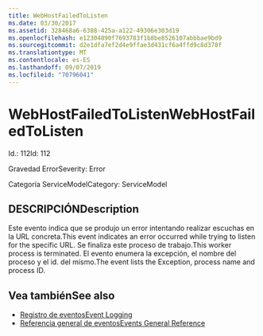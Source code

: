 ```yaml
---
title: WebHostFailedToListen
ms.date: 03/30/2017
ms.assetid: 328468a6-6388-425a-a122-49306e303d19
ms.openlocfilehash: e12304890f7693783f1b8be8526107abbbae9bd9
ms.sourcegitcommit: d2e1dfa7ef2d4e9ffae3d431cf6a4ffd9c8d378f
ms.translationtype: MT
ms.contentlocale: es-ES
ms.lasthandoff: 09/07/2019
ms.locfileid: "70796041"
---
```

# <a name="webhostfailedtolisten"></a><span data-ttu-id="1ad43-102">WebHostFailedToListen</span><span class="sxs-lookup"><span data-stu-id="1ad43-102">WebHostFailedToListen</span></span>
<span data-ttu-id="1ad43-103">Id.: 112</span><span class="sxs-lookup"><span data-stu-id="1ad43-103">Id: 112</span></span>  
  
 <span data-ttu-id="1ad43-104">Gravedad Error</span><span class="sxs-lookup"><span data-stu-id="1ad43-104">Severity: Error</span></span>  
  
 <span data-ttu-id="1ad43-105">Categoría ServiceModel</span><span class="sxs-lookup"><span data-stu-id="1ad43-105">Category: ServiceModel</span></span>  
  
## <a name="description"></a><span data-ttu-id="1ad43-106">DESCRIPCIÓN</span><span class="sxs-lookup"><span data-stu-id="1ad43-106">Description</span></span>  
 <span data-ttu-id="1ad43-107">Este evento indica que se produjo un error intentando realizar escuchas en la URL concreta.</span><span class="sxs-lookup"><span data-stu-id="1ad43-107">This event indicates an error occurred while trying to listen for the specific URL.</span></span> <span data-ttu-id="1ad43-108">Se finaliza este proceso de trabajo.</span><span class="sxs-lookup"><span data-stu-id="1ad43-108">This worker process is terminated.</span></span> <span data-ttu-id="1ad43-109">El evento enumera la excepción, el nombre del proceso y el id. del mismo.</span><span class="sxs-lookup"><span data-stu-id="1ad43-109">The event lists the Exception, process name and process ID.</span></span>  
  
## <a name="see-also"></a><span data-ttu-id="1ad43-110">Vea también</span><span class="sxs-lookup"><span data-stu-id="1ad43-110">See also</span></span>

- [<span data-ttu-id="1ad43-111">Registro de eventos</span><span class="sxs-lookup"><span data-stu-id="1ad43-111">Event Logging</span></span>](index.md)
- [<span data-ttu-id="1ad43-112">Referencia general de eventos</span><span class="sxs-lookup"><span data-stu-id="1ad43-112">Events General Reference</span></span>](events-general-reference.md)
